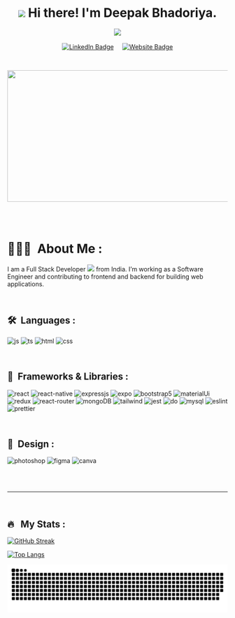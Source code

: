 
<h1 align="center"><img src="https://media.giphy.com/media/hvRJCLFzcasrR4ia7z/giphy.gif" width="40"> Hi there! I'm Deepak Bhadoriya.</h1>

<p align="center"><img src="https://media.giphy.com/media/M9gbBd9nbDrOTu1Mqx/giphy.gif" width="100"/></p>


<p align="center">
<a href="https://www.linkedin.com/in/deepakkbhadoriya"><img src="https://img.shields.io/badge/LinkedIn-blue?style=for-the-badge&logo=linkedin&logoColor=white" alt="LinkedIn Badge"></a>
&nbsp;
&nbsp;
<a href="https://www.linkedin.com/in/deepakkbhadoriya"><img src="https://img.shields.io/badge/website-orange?style=for-the-badge&logo=About.me&logoColor=white" alt="Website Badge"></a>
</p>

<br/>

<p align="center"><img src="https://media.giphy.com/media/dWesBcTLavkZuG35MI/giphy.gif" width="600" height="300"  /></p>
<br/>
<br/>


# 👨🏼‍🎓 &nbsp;About Me :

I am a Full Stack Developer <img src="https://media.giphy.com/media/WUlplcMpOCEmTGBtBW/giphy.gif" width="30"> from India. I’m working as a Software Engineer and contributing to frontend and backend for building web applications.



<br/>

## 🛠 &nbsp;Languages :

<img src = "https://img.shields.io/badge/JavaScript-323330?style=for-the-badge&logo=javascript&logoColor=F7DF1E" alt = "js" /> <img src = "https://img.shields.io/badge/TypeScript-007ACC?style=for-the-badge&logo=typescript&logoColor=white" alt = "ts" /> <img src = "https://img.shields.io/badge/HTML5-E34F26?style=for-the-badge&logo=html5&logoColor=white" alt = "html" /> <img src = "https://img.shields.io/badge/CSS3-1572B6?style=for-the-badge&logo=css3&logoColor=white" alt = "css" />

<br/>

## 🧮 &nbsp;Frameworks & Libraries :

  <img src ="https://img.shields.io/badge/React-20232A?style=for-the-badge&logo=react&logoColor=61DAFB" alt = "react" /> <img src = "https://img.shields.io/badge/react_native-%2320232a.svg?style=for-the-badge&logo=react&logoColor=%2361DAFB" alt = "react-native" /> <img src = "https://img.shields.io/badge/express.js-%23404d59.svg?style=for-the-badge&logo=express&logoColor=%2361DAFB" alt = "expressjs" /> <img src = "https://img.shields.io/badge/expo-1C1E24?style=for-the-badge&logo=expo&logoColor=#D04A37" alt = "expo" /> <img src = "https://img.shields.io/badge/bootstrap-%23563D7C.svg?style=for-the-badge&logo=bootstrap&logoColor=white" alt = "bootstrap5" /> <img src ="https://img.shields.io/badge/Material--UI-0081CB?style=for-the-badge&logo=material-ui&logoColor=white" alt = "materialUi" />	<img src ="https://img.shields.io/badge/Redux-593D88?style=for-the-badge&logo=redux&logoColor=white" alt = "redux" /> <img src ="https://img.shields.io/badge/React_Router-CA4245?style=for-the-badge&logo=react-router&logoColor=white" alt = "react-router" /> <img src ="https://img.shields.io/badge/MongoDB-4EA94B?style=for-the-badge&logo=mongodb&logoColor=white" alt = "mongoDB" /> <img src ="https://img.shields.io/badge/Tailwind_CSS-38B2AC?style=for-the-badge&logo=tailwind-css&logoColor=white" alt = "tailwind" /> <img src ="https://img.shields.io/badge/Jest-323330?style=for-the-badge&logo=Jest&logoColor=white" alt = "jest" /> <img src ="https://img.shields.io/badge/Digital_Ocean-0080FF?style=for-the-badge&logo=DigitalOcean&logoColor=white" alt = "do" /> <img src ="https://img.shields.io/badge/MySQL-005C84?style=for-the-badge&logo=mysql&logoColor=white" alt = "mysql" /> <img src ="https://img.shields.io/badge/eslint-3A33D1?style=for-the-badge&logo=eslint&logoColor=white" alt = "eslint" /> <img src ="https://img.shields.io/badge/prettier-1A2C34?style=for-the-badge&logo=prettier&logoColor=F7BA3E" alt = "prettier" />

<br/>

## 💅 &nbsp;Design :

<img src = "https://img.shields.io/badge/adobe%20photoshop-%2331A8FF.svg?style=for-the-badge&logo=adobe%20photoshop&logoColor=white" alt = "photoshop" />  <img src = "https://img.shields.io/badge/figma-%23F24E1E.svg?style=for-the-badge&logo=figma&logoColor=white" alt = "figma" /> <img src ="https://img.shields.io/badge/Canva-%2300C4CC.svg?&style=for-the-badge&logo=Canva&logoColor=white" alt = "canva" />

<br/>
<br/>

---

<br/>

## 🔥 &nbsp; My Stats :
[![GitHub Streak](https://streak-stats.demolab.com?user=deepakbhadoriya&theme=dark)](https://git.io/streak-stats)

[![Top Langs](https://github-readme-stats.vercel.app/api/top-langs/?username=deepakbhadoriya&layout=compact&theme=vision-friendly-dark)](https://github.com/anuraghazra/github-readme-stats)

<div align="center">
  <img  src="https://github.com/deepakbhadoriya/deepakbhadoriya/blob/main/images/grid-snake.svg" alt="snake" />
</div>

